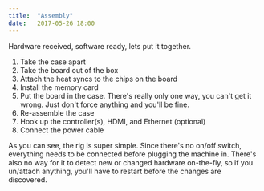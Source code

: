 ```yaml
---
title:  "Assembly"
date:   2017-05-26 18:00
---
```


Hardware received, software ready, lets put it together.

1. Take the case apart
2. Take the board out of the box
3. Attach the heat syncs to the chips on the board
4. Install the memory card
5. Put the board in the case. There's really only one way, you can't get it wrong. Just don't force anything and you'll be fine.
6. Re-assemble the case
7. Hook up the controller(s), HDMI, and Ethernet (optional)
8. Connect the power cable

As you can see, the rig is super simple. Since there's no on/off switch, everything needs to be connected before plugging the machine in. There's also no way for it to detect new or changed hardware on-the-fly, so if you un/attach anything, you'll have to restart before the changes are discovered.

